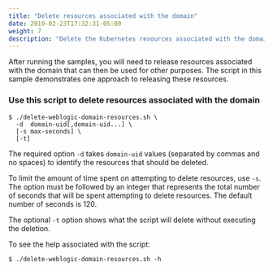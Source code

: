 ```yaml
---
title: "Delete resources associated with the domain"
date: 2019-02-23T17:32:31-05:00
weight: 7
description: "Delete the Kubernetes resources associated with the domain created while executing the samples."
---
```


After running the samples, you will need to release resources associated with the domain that
can then be used for other purposes. The script in this sample demonstrates one approach to releasing
these resources.

### Use this script to delete resources associated with the domain

```shell
$ ./delete-weblogic-domain-resources.sh \
  -d  domain-uid[,domain-uid...] \
  [-s max-seconds] \
  [-t]
```
The required option `-d` takes `domain-uid` values (separated
 by commas and no spaces) to identify the resources that should be deleted.

To limit the amount of time spent on attempting to delete resources, use `-s`.
The option must be followed by an integer that represents the total number of seconds
that will be spent attempting to delete resources. The default number of seconds is 120.

The optional `-t` option shows what the script will delete without executing the deletion.

To see the help associated with the script:
```shell
$ ./delete-weblogic-domain-resources.sh -h
```
